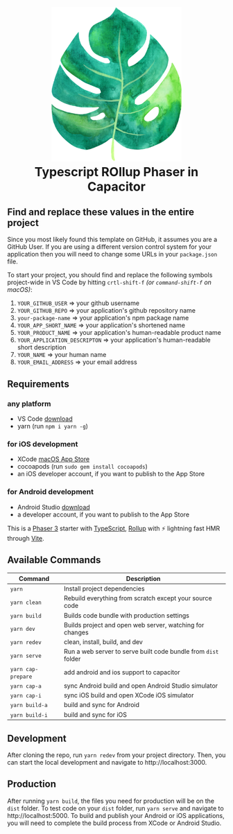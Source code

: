 <h1 align="center">
  <br>
  <img src="./public/assets/tropic.png" alt="header" width="300"/></a>
  <br>
  Typescript ROllup Phaser in Capacitor
  <br>
</h1>

## Find and replace these values in the entire project

Since you most likely found this template on GitHub, it assumes you are a GitHub User. If you are using a different version control system for your application then you will need to change some URLs in your `package.json` file.

To start your project, you should find and replace the following symbols project-wide in VS Code by hitting `crtl-shift-f` _(or `command-shift-f` on macOS)_:

1. `YOUR_GITHUB_USER` => your github username
2. `YOUR_GITHUB_REPO` => your application's github repository name
3. `your-package-name` => your application's npm package name
4. `YOUR_APP_SHORT_NAME` => your application's shortened name
5. `YOUR_PRODUCT_NAME` => your application's human-readable product name
6. `YOUR_APPLICATION_DESCRIPTON` => your application's human-readable short description
7. `YOUR_NAME` => your human name
8. `YOUR_EMAIL_ADDRESS` => your email address

## Requirements

### any platform

- VS Code [download](https://code.visualstudio.com/Download)
- yarn (run `npm i yarn -g`)

### for iOS development

- XCode [macOS App Store](https://apps.apple.com/us/app/xcode/id497799835?ls=1&mt=12)
- cocoapods (run `sudo gem install cocoapods`)
- an iOS developer account, if you want to publish to the App Store

### for Android development

- Android Studio [download](https://developer.android.com/studio/)
- a developer account, if you want to publish to the App Store

This is a [Phaser 3](https://github.com/photonstorm/phaser) starter with [TypeScript](https://www.typescriptlang.org/), [Rollup](https://rollupjs.org) with ⚡️ lightning fast HMR through [Vite](https://vitejs.dev/).

## Available Commands

| Command            | Description                                                    |
| ------------------ | -------------------------------------------------------------- |
| `yarn`             | Install project dependencies                                   |
| `yarn clean`       | Rebuild everything from scratch except your source code        |
| `yarn build`       | Builds code bundle with production settings                    |
| `yarn dev`         | Builds project and open web server, watching for changes       |
| `yarn redev`       | clean, install, build, and dev                                 |
| `yarn serve`       | Run a web server to serve built code bundle from `dist` folder |
| `yarn cap-prepare` | add android and ios support to capacitor                       |
| `yarn cap-a`       | sync Android build and open Android Studio simulator           |
| `yarn cap-i`       | sync iOS build and open XCode iOS simulator                    |
| `yarn build-a`     | build and sync for Android                                     |
| `yarn build-i`     | build and sync for iOS                                         |

## Development

After cloning the repo, run `yarn redev` from your project directory. Then, you can start the local development and navigate to http://localhost:3000.

## Production

After running `yarn build`, the files you need for production will be on the `dist` folder. To test code on your `dist` folder, run `yarn serve` and navigate to http://localhost:5000. To build and publish your Android or iOS applications, you will need to complete the build process from XCode or Android Studio.
